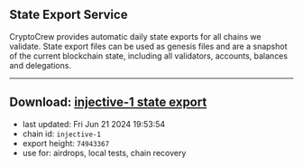 ## State Export Service
CryptoCrew provides automatic daily state exports for all chains we validate. State export files can be used as genesis files and are a snapshot of the current blockchain state, including all validators, accounts, balances and delegations.

---
**Download: [injective-1 state export](https://dl-eu2.ccvalidators.com/SERVICE/injective/injective-1_export_74943367.json)**
---

- last updated: Fri Jun 21 2024 19:53:54
- chain id: `injective-1`
- export height: `74943367`
- use for: airdrops, local tests, chain recovery
